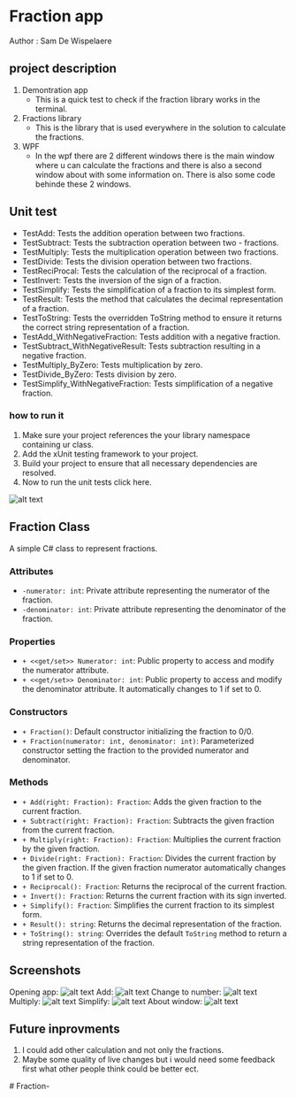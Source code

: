 # Fraction app
Author : Sam De Wispelaere
## project description
1. Demontration app
    - This is a quick test to check if the fraction library works in the terminal.
2. Fractions library 
    - This is the library that is used everywhere in the solution to calculate the fractions.
3. WPF
    - In the wpf there are 2 different windows there is the main window where u can calculate the fractions and there is also a second window about with some information on. There is also some code behinde these 2 windows.

## Unit test 
- TestAdd: Tests the addition operation between two fractions.
- TestSubtract: Tests the subtraction operation between two - fractions.
- TestMultiply: Tests the multiplication operation between two fractions.
- TestDivide: Tests the division operation between two fractions.
- TestReciProcal: Tests the calculation of the reciprocal of a fraction.
- TestInvert: Tests the inversion of the sign of a fraction.
- TestSimplify: Tests the simplification of a fraction to its simplest form.
- TestResult: Tests the method that calculates the decimal representation of a fraction.
- TestToString: Tests the overridden ToString method to ensure it returns the correct string representation of a fraction.
- TestAdd_WithNegativeFraction: Tests addition with a negative fraction.
- TestSubtract_WithNegativeResult: Tests subtraction resulting in a negative fraction.
- TestMultiply_ByZero: Tests multiplication by zero.
- TestDivide_ByZero: Tests division by zero.
- TestSimplify_WithNegativeFraction: Tests simplification of a negative fraction.

### how to run it 
1. Make sure your project references the your library namespace containing ur class.
2. Add the xUnit testing framework to your project.
3. Build your project to ensure that all necessary dependencies are resolved.
4. Now to run the unit tests click here. 

![alt text](image.png)



## Fraction Class

A simple C# class to represent fractions.

### Attributes

- `-numerator: int`: Private attribute representing the numerator of the fraction.
- `-denominator: int`: Private attribute representing the denominator of the fraction.

### Properties

- `+ <<get/set>> Numerator: int`: Public property to access and modify the numerator attribute.
- `+ <<get/set>> Denominator: int`: Public property to access and modify the denominator attribute. It automatically changes to 1 if set to 0.

### Constructors

- `+ Fraction()`: Default constructor initializing the fraction to 0/0.
- `+ Fraction(numerator: int, denominator: int)`: Parameterized constructor setting the fraction to the provided numerator and denominator.

### Methods

- `+ Add(right: Fraction): Fraction`: Adds the given fraction to the current fraction.
- `+ Subtract(right: Fraction): Fraction`: Subtracts the given fraction from the current fraction.
- `+ Multiply(right: Fraction): Fraction`: Multiplies the current fraction by the given fraction.
- `+ Divide(right: Fraction): Fraction`: Divides the current fraction by the given fraction. If the given fraction numerator automatically changes to 1 if set to 0.
- `+ Reciprocal(): Fraction`: Returns the reciprocal of the current fraction.
- `+ Invert(): Fraction`: Returns the current fraction with its sign inverted.
- `+ Simplify(): Fraction`: Simplifies the current fraction to its simplest form.
- `+ Result(): string`: Returns the decimal representation of the fraction.
- `+ ToString(): string`: Overrides the default `ToString` method to return a string representation of the fraction.



## Screenshots
Opening app:
![alt text](image-1.png)
Add:
![alt text](image-2.png)
Change to number:
![alt text](image-3.png)
Multiply:
![alt text](image-4.png)
Simplify:
![alt text](image-5.png)
About window: 
![alt text](image-6.png)

## Future inprovments 
1. I could add other calculation and not only the fractions.
2. Maybe some quality of live changes but i would need some feedback first what other people think could be better ect.


#   F r a c t i o n -  
 